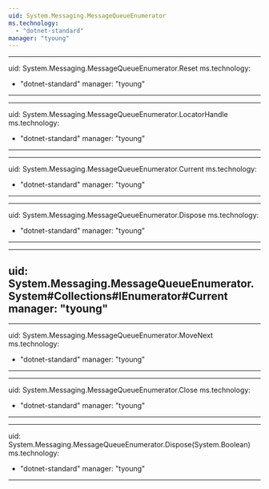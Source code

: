 ```yaml
---
uid: System.Messaging.MessageQueueEnumerator
ms.technology: 
  - "dotnet-standard"
manager: "tyoung"
---
```


---
uid: System.Messaging.MessageQueueEnumerator.Reset
ms.technology: 
  - "dotnet-standard"
manager: "tyoung"
---

---
uid: System.Messaging.MessageQueueEnumerator.LocatorHandle
ms.technology: 
  - "dotnet-standard"
manager: "tyoung"
---

---
uid: System.Messaging.MessageQueueEnumerator.Current
ms.technology: 
  - "dotnet-standard"
manager: "tyoung"
---

---
uid: System.Messaging.MessageQueueEnumerator.Dispose
ms.technology: 
  - "dotnet-standard"
manager: "tyoung"
---

---
uid: System.Messaging.MessageQueueEnumerator.System#Collections#IEnumerator#Current
manager: "tyoung"
---

---
uid: System.Messaging.MessageQueueEnumerator.MoveNext
ms.technology: 
  - "dotnet-standard"
manager: "tyoung"
---

---
uid: System.Messaging.MessageQueueEnumerator.Close
ms.technology: 
  - "dotnet-standard"
manager: "tyoung"
---

---
uid: System.Messaging.MessageQueueEnumerator.Dispose(System.Boolean)
ms.technology: 
  - "dotnet-standard"
manager: "tyoung"
---
